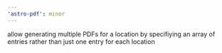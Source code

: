 ```yaml
---
'astro-pdf': minor
---
```


allow generating multiple PDFs for a location by specifiying an array of entries rather than just one entry for each location
